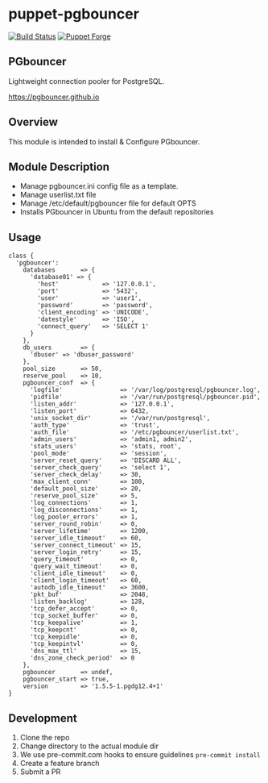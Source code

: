 # puppet-pgbouncer 

[![Build Status](https://travis-ci.org/rhoml/puppet-pgbouncer.svg?branch=master)](https://travis-ci.org/rhoml/puppet-pgbouncer) 
[![Puppet
Forge](http://img.shields.io/puppetforge/v/rhoml/pgbouncer.svg)](https://forge.puppetlabs.com/rhoml/pgbouncer)

## PGbouncer

Lightweight connection pooler for PostgreSQL.

https://pgbouncer.github.io

## Overview

This module is intended to install & Configure PGbouncer.

## Module Description

* Manage pgbouncer.ini config file as a template.
* Manage userlist.txt file
* Manage /etc/default/pgbouncer file for default OPTS
* Installs PGbouncer in Ubuntu from the default repositories

## Usage

````
class {
  'pgbouncer':
    databases       => {
      'database01' => {
        'host'            => '127.0.0.1',
        'port'            => '5432',
        'user'            => 'user1',
        'password'        => 'password',
        'client_encoding' => 'UNICODE',
        'datestyle'       => 'ISO',
        'connect_query'   => 'SELECT 1'
      }
    },
    db_users        => {
      'dbuser' => 'dbuser_password'
    },
    pool_size       => 50,
    reserve_pool    => 10,
    pgbouncer_conf  => {
      'logfile'                => '/var/log/postgresql/pgbouncer.log',
      'pidfile'                => '/var/run/postgresql/pgbouncer.pid',
      'listen_addr'            => '127.0.0.1',
      'listen_port'            => 6432,
      'unix_socket_dir'        => '/var/run/postgresql',
      'auth_type'              => 'trust',
      'auth_file'              => '/etc/pgbouncer/userlist.txt',
      'admin_users'            => 'admin1, admin2',
      'stats_users'            => 'stats, root',
      'pool_mode'              => 'session',
      'server_reset_query'     => 'DISCARD ALL',
      'server_check_query'     => 'select 1',
      'server_check_delay'     => 30,
      'max_client_conn'        => 100,
      'default_pool_size'      => 20,
      'reserve_pool_size'      => 5,
      'log_connections'        => 1,
      'log_disconnections'     => 1,
      'log_pooler_errors'      => 1,
      'server_round_robin'     => 0,
      'server_lifetime'        => 1200,
      'server_idle_timeout'    => 60,
      'server_connect_timeout' => 15,
      'server_login_retry'     => 15,
      'query_timeout'          => 0,
      'query_wait_timeout'     => 0,
      'client_idle_timeout'    => 0,
      'client_login_timeout'   => 60,
      'autodb_idle_timeout'    => 3600,
      'pkt_buf'                => 2048,
      'listen_backlog'         => 128,
      'tcp_defer_accept'       => 0,
      'tcp_socket_buffer'      => 0,
      'tcp_keepalive'          => 1,
      'tcp_keepcnt'            => 0,
      'tcp_keepidle'           => 0,
      'tcp_keepintvl'          => 0,
      'dns_max_ttl'            => 15,
      'dns_zone_check_period'  => 0
    },
    pgbouncer       => undef,
    pgbouncer_start => true,
    version         => '1.5.5-1.pgdg12.4+1'
}
````
## Development

1. Clone the repo
2. Change directory to the actual module dir
3. We use pre-commit.com hooks to ensure guidelines `pre-commit install`
4. Create a feature branch
5. Submit a PR
